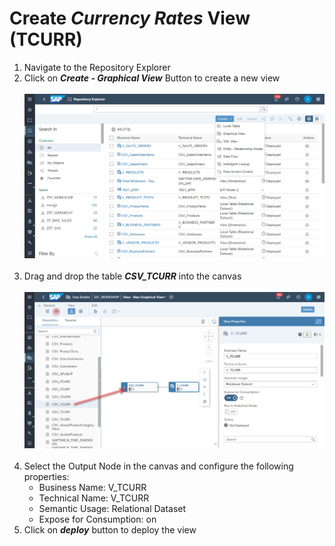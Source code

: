 # Create <i>Currency Rates</i> View (TCURR)

1. Navigate to the Repository Explorer
2. Click on <b><i>Create - Graphical View</i></b> Button to create a new view
  <br><br>![](/exercises/ex2/images/create_in_repository_explorer.png)<br><br>
3. Drag and drop the table <b><i>CSV_TCURR</i></b> into the canvas
  <br><br>![](../images/create_tcurr_04.png)<br><br>
4. Select the Output Node in the canvas and configure the following properties:
    - Business Name: V_TCURR
    - Technical Name: V_TCURR
    - Semantic Usage: Relational Dataset
    - Expose for Consumption: on
 4. Click on <b><i>deploy</i></b> button to deploy the view

